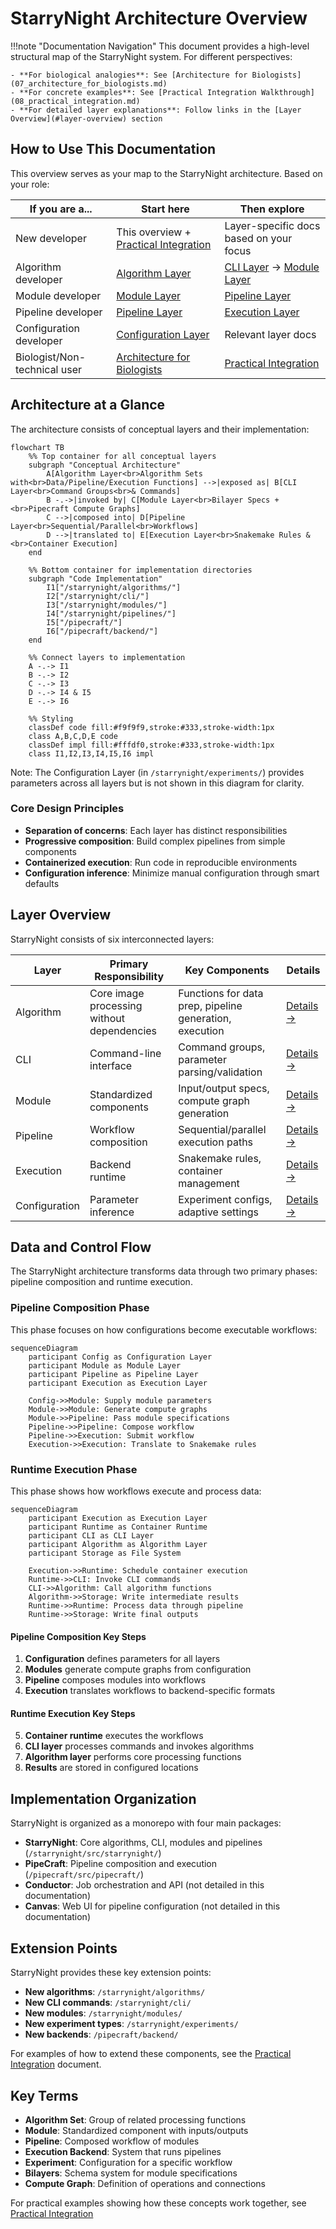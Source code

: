 # StarryNight Architecture Overview

!!!note "Documentation Navigation"
    This document provides a high-level structural map of the StarryNight system. For different perspectives:

    - **For biological analogies**: See [Architecture for Biologists](07_architecture_for_biologists.md)
    - **For concrete examples**: See [Practical Integration Walkthrough](08_practical_integration.md)
    - **For detailed layer explanations**: Follow links in the [Layer Overview](#layer-overview) section

## How to Use This Documentation

This overview serves as your map to the StarryNight architecture. Based on your role:

| If you are a... | Start here | Then explore |
|-----------------|------------|--------------|
| New developer | This overview + [Practical Integration](08_practical_integration.md) | Layer-specific docs based on your focus |
| Algorithm developer | [Algorithm Layer](01_algorithm_layer.md) | [CLI Layer](02_cli_layer.md) → [Module Layer](03_module_layer.md) |
| Module developer | [Module Layer](03_module_layer.md) | [Pipeline Layer](04_pipeline_layer.md) |
| Pipeline developer | [Pipeline Layer](04_pipeline_layer.md) | [Execution Layer](05_execution_layer.md) |
| Configuration developer | [Configuration Layer](06_configuration_layer.md) | Relevant layer docs |
| Biologist/Non-technical user | [Architecture for Biologists](07_architecture_for_biologists.md) | [Practical Integration](08_practical_integration.md) |

## Architecture at a Glance

The architecture consists of conceptual layers and their implementation:

```mermaid
flowchart TB
    %% Top container for all conceptual layers
    subgraph "Conceptual Architecture"
        A[Algorithm Layer<br>Algorithm Sets with<br>Data/Pipeline/Execution Functions] -->|exposed as| B[CLI Layer<br>Command Groups<br>& Commands]
        B -.->|invoked by| C[Module Layer<br>Bilayer Specs + <br>Pipecraft Compute Graphs]
        C -->|composed into| D[Pipeline Layer<br>Sequential/Parallel<br>Workflows]
        D -->|translated to| E[Execution Layer<br>Snakemake Rules & <br>Container Execution]
    end

    %% Bottom container for implementation directories
    subgraph "Code Implementation"
        I1["/starrynight/algorithms/"]
        I2["/starrynight/cli/"]
        I3["/starrynight/modules/"]
        I4["/starrynight/pipelines/"]
        I5["/pipecraft/"]
        I6["/pipecraft/backend/"]
    end

    %% Connect layers to implementation
    A -.-> I1
    B -.-> I2
    C -.-> I3
    D -.-> I4 & I5
    E -.-> I6

    %% Styling
    classDef code fill:#f9f9f9,stroke:#333,stroke-width:1px
    class A,B,C,D,E code
    classDef impl fill:#fffdf0,stroke:#333,stroke-width:1px
    class I1,I2,I3,I4,I5,I6 impl
```

Note: The Configuration Layer (in `/starrynight/experiments/`) provides parameters across all layers but is not shown in this diagram for clarity.

### Core Design Principles

- **Separation of concerns**: Each layer has distinct responsibilities
- **Progressive composition**: Build complex pipelines from simple components
- **Containerized execution**: Run code in reproducible environments
- **Configuration inference**: Minimize manual configuration through smart defaults

## Layer Overview

StarryNight consists of six interconnected layers:

| Layer | Primary Responsibility | Key Components | Details |
|-------|------------------------|----------------|---------|
| Algorithm | Core image processing without dependencies | Functions for data prep, pipeline generation, execution | [Details →](01_algorithm_layer.md) |
| CLI | Command-line interface | Command groups, parameter parsing/validation | [Details →](02_cli_layer.md) |
| Module | Standardized components | Input/output specs, compute graph generation | [Details →](03_module_layer.md) |
| Pipeline | Workflow composition | Sequential/parallel execution paths | [Details →](04_pipeline_layer.md) |
| Execution | Backend runtime | Snakemake rules, container management | [Details →](05_execution_layer.md) |
| Configuration | Parameter inference | Experiment configs, adaptive settings | [Details →](06_configuration_layer.md) |

## Data and Control Flow

The StarryNight architecture transforms data through two primary phases: pipeline composition and runtime execution.

### Pipeline Composition Phase

This phase focuses on how configurations become executable workflows:

```mermaid
sequenceDiagram
    participant Config as Configuration Layer
    participant Module as Module Layer
    participant Pipeline as Pipeline Layer
    participant Execution as Execution Layer

    Config->>Module: Supply module parameters
    Module->>Module: Generate compute graphs
    Module->>Pipeline: Pass module specifications
    Pipeline->>Pipeline: Compose workflow
    Pipeline->>Execution: Submit workflow
    Execution->>Execution: Translate to Snakemake rules
```

### Runtime Execution Phase

This phase shows how workflows execute and process data:

```mermaid
sequenceDiagram
    participant Execution as Execution Layer
    participant Runtime as Container Runtime
    participant CLI as CLI Layer
    participant Algorithm as Algorithm Layer
    participant Storage as File System

    Execution->>Runtime: Schedule container execution
    Runtime->>CLI: Invoke CLI commands
    CLI->>Algorithm: Call algorithm functions
    Algorithm->>Storage: Write intermediate results
    Runtime->>Runtime: Process data through pipeline
    Runtime->>Storage: Write final outputs
```

#### Pipeline Composition Key Steps
1. **Configuration** defines parameters for all layers
2. **Modules** generate compute graphs from configuration
3. **Pipeline** composes modules into workflows
4. **Execution** translates workflows to backend-specific formats

#### Runtime Execution Key Steps
5. **Container runtime** executes the workflows
6. **CLI layer** processes commands and invokes algorithms
7. **Algorithm layer** performs core processing functions
8. **Results** are stored in configured locations

## Implementation Organization

StarryNight is organized as a monorepo with four main packages:

- **StarryNight**: Core algorithms, CLI, modules and pipelines (`/starrynight/src/starrynight/`)
- **PipeCraft**: Pipeline composition and execution (`/pipecraft/src/pipecraft/`)
- **Conductor**: Job orchestration and API (not detailed in this documentation)
- **Canvas**: Web UI for pipeline configuration (not detailed in this documentation)

## Extension Points

StarryNight provides these key extension points:

- **New algorithms**: `/starrynight/algorithms/`
- **New CLI commands**: `/starrynight/cli/`
- **New modules**: `/starrynight/modules/`
- **New experiment types**: `/starrynight/experiments/`
- **New backends**: `/pipecraft/backend/`

For examples of how to extend these components, see the [Practical Integration](08_practical_integration.md) document.

## Key Terms

- **Algorithm Set**: Group of related processing functions
- **Module**: Standardized component with inputs/outputs
- **Pipeline**: Composed workflow of modules
- **Execution Backend**: System that runs pipelines
- **Experiment**: Configuration for a specific workflow
- **Bilayers**: Schema system for module specifications
- **Compute Graph**: Definition of operations and connections

For practical examples showing how these concepts work together, see [Practical Integration](08_practical_integration.md)
